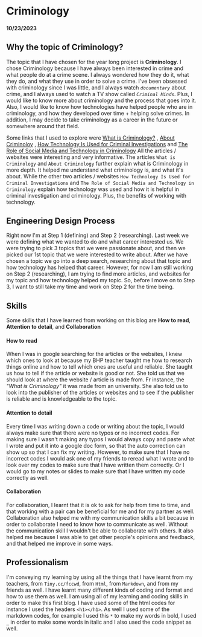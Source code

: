 <h1>Criminology</h1>
<h4>10/23/2023</h4>

<h2>Why the topic of Criminology?</h2>

The topic that I have chosen for the year long project is **Criminology**. I chose Criminology because I have always been interested in crime and what people do at a crime scene. I always wondered how they do it, what they do, and what they use in order to solve a crime. I've been obsessed with criminology since I was little, and I always watch _`documentary`_ about crime, and I always used to watch a TV show called _`Criminal Minds`_. Plus, I would like to know more about criminology and the process that goes into it. Also, I would like to know how technologies have helped people who are in criminology, and how they developed over time + helping solve crimes. In addition, I may decide to take criminology as a career in the future or somewhere around that field. 

Some links that I used to explore were [What is Criminology?](https://online.maryville.edu/online-bachelors-degrees/criminal-justice/resources/what-is-criminology/#:~:text=Criminology%20is%20the%20study%20of,of%20people%20who%20commit%20crimes) , [About Criminoloy](https://www.liveabout.com/what-is-criminology-974589) , [How Technology Is Used for Criminal Investigations](https://www.openfox.com/how-technology-is-used-for-criminal-investigations/#:~:text=Law%20enforcement%20officials%20use%20data,them%20in%20their%20criminal%20investigations) and [The Role of Social Media and Technology in Criminology](https://samples.freshessays.com/the-role-of-social-media-and-technology-in-criminology.html) All the articles / websites were interesting and very informative. The articles `What is Criminology` and `About Criminology` further explain what is Criminology in more depth. It helped me understand what criminology is, and what it's about. While the other two articles / websites `How Technology Is Used for Criminal Investigations` and `The Role of Social Media and Technology in Criminology` explain how technology was used and how it is helpful in criminal investigation and criminology. Plus, the benefits of working with technology. 

<h2>Engineering Design Process</h2>

Right now I'm at Step 1 (defining) and Step 2 (researching). Last week we were defining what we wanted to do and what career interested us. We were trying to pick 3 topics that we were passionate about, and then we picked our 1st topic that we were interested to write about. After we have chosen a topic we go into a deep search, researching about that topic and how technology has helped that career. However, for now I am still working on Step 2 (researching), I am trying to find more articles, and websites for my topic and how technology helped my topic. So, before I move on to Step 3, I want to still take my time and work on Step 2 for the time being. 

<h2>Skills</h2>

Some skills that I have learned from working on this blog are **How to read**, **Attention to detail**, and **Collaboration**

<h4>How to read</h4>

When I was in google searching for the articles or the websites, I knew which ones to look at because my BHP teacher taught me how to research things online and how to tell which ones are useful and reliable. She taught us how to tell if the article or website is good or not. She told us that we should look at where the website / article is made from. Fr instance, the _"What is Criminology"_ it was made from an university. She also told us to look into the publisher of the articles or websites and to see if the publisher is reliable and is knowledgeable to the topic. 

<h4>Attention to detail</h4>

Every time I was writing down a code or writing about the topic, I would always make sure that there were no typos or no incorrect codes. For making sure I wasn't making any typos I would always copy and paste what I wrote and put it into a google doc form, so that the auto correction can show up so that I can fix my writing. However, to make sure that I have no incorrect codes I would ask one of my friends to reread what I wrote and to look over my codes to make sure that I have written them correctly. Or I would go to my notes or slides to make sure that I have written my code correctly as well. 

<h4>Collaboration</h4>

For collaboration, I learnt that it is ok to ask for help from time to time, and that working with a pair can be beneficial for me and for my partner as well. Collaboration also helped me with my communication skills a bit because in order to collaborate I need to know how to communicate as well. Without the communication skill I wouldn't be able to collaborate with others. It also helped me because I was able to get other people's opinions and feedback, and that helped me improve in some ways. 

<h2>Professionalism</h2>

I'm conveying my learning by using all the things that I have learnt from my teachers, from `Tiny.cc/fccwd`, from `Html`, from `Markdown`, and from my friends as well. I have learnt many different kinds of coding and format and how to use them as well. I am using all of my learning and coding skills in order to make this first blog. I have used some of the html codes for instance I used the headers `<h1></h1>`. As well I used some of the markdown codes, for example I used this `*` to make my words in bold, I used `_` in order to make some words in italic and I also used the code snippet as well. 
